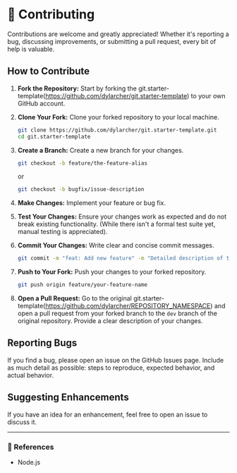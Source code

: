 # 🤝 Contributing

Contributions are welcome and greatly appreciated! Whether it's reporting a bug, discussing improvements, or submitting a pull request, every bit of help is valuable.

## How to Contribute

1. **Fork the Repository:** Start by forking the git.starter-template(<https://github.com/dylarcher/git.starter-template>) to your own GitHub account.
2. **Clone Your Fork:** Clone your forked repository to your local machine.

    ```bash
    git clone https://github.com/dylarcher/git.starter-template.git
    cd git.starter-template
    ```

3. **Create a Branch:** Create a new branch for your changes.

    ```bash
    git checkout -b feature/the-feature-alias
    ```

    or

    ```bash
    git checkout -b bugfix/issue-description
    ```

4. **Make Changes:** Implement your feature or bug fix.
5. **Test Your Changes:** Ensure your changes work as expected and do not break existing functionality. (While there isn't a formal test suite yet, manual testing is appreciated).
6. **Commit Your Changes:** Write clear and concise commit messages.

    ```bash
    git commit -m "feat: Add new feature" -m "Detailed description of the feature."
    ```

7. **Push to Your Fork:** Push your changes to your forked repository.

    ```bash
    git push origin feature/your-feature-name
    ```

8. **Open a Pull Request:** Go to the original git.starter-template(<https://github.com/dylarcher/REPOSITORY_NAMESPACE>) and open a pull request from your forked branch to the `dev` branch of the original repository. Provide a clear description of your changes.

## Reporting Bugs

If you find a bug, please open an issue on the GitHub Issues page. Include as much detail as possible: steps to reproduce, expected behavior, and actual behavior.

## Suggesting Enhancements

If you have an idea for an enhancement, feel free to open an issue to discuss it.

---

### 📝 References

- Node.js
